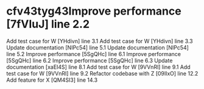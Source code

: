 # cfv43tyg43Improve performance [7fVIuJ] line 2.2
Add test case for W [YHdivn] line 3.1
Add test case for W [YHdivn] line 3.3
Update documentation [NIPc54] line 5.1
Update documentation [NIPc54] line 5.2
Improve performance [5SgQHc] line 6.1
Improve performance [5SgQHc] line 6.2
Improve performance [5SgQHc] line 6.3
Update documentation [xaEI4S] line 8.1
Add test case for W [9VVnRl] line 9.1
Add test case for W [9VVnRl] line 9.2
Refactor codebase with Z [09IlxO] line 12.2
Add feature for X [QM4SI3] line 14.3
